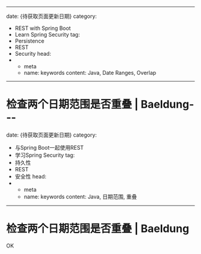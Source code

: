 ---
date: {待获取页面更新日期}
category:
  - REST with Spring Boot
  - Learn Spring Security
tag:
  - Persistence
  - REST
  - Security
head:
  - - meta
    - name: keywords
      content: Java, Date Ranges, Overlap
------
# 检查两个日期范围是否重叠 | Baeldung---
date: {待获取页面更新日期}
category:
  - 与Spring Boot一起使用REST
  - 学习Spring Security
tag:
  - 持久性
  - REST
  - 安全性
head:
  - - meta
    - name: keywords
      content: Java, 日期范围, 重叠
------
# 检查两个日期范围是否重叠 | Baeldung

OK